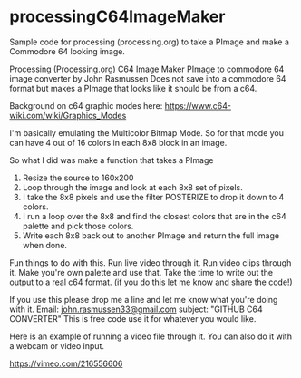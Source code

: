 # processingC64ImageMaker
Sample code for processing (processing.org) to take a PImage and make a Commodore 64 looking image.

Processing (Processing.org) C64 Image Maker
PImage to commodore 64 image converter by John Rasmussen
Does not save into a commodore 64 format but makes a PImage that looks like it should be from a c64.

Background on c64 graphic modes here:
https://www.c64-wiki.com/wiki/Graphics_Modes

I'm basically emulating the Multicolor Bitmap Mode.
So for that mode you can have 4 out of 16 colors in each 8x8 block in an image.

So what I did was make a function that takes a PImage

1.  Resize the source to 160x200
2.  Loop through the image and look at each 8x8 set of pixels.
3.  I take the 8x8 pixels and use the filter POSTERIZE to drop it down to 4 colors.
4.  I run a loop over the 8x8 and find the closest colors that are in the c64 palette and pick those colors.
5.  Write each 8x8 back out to another PImage and return the full image when done.

Fun things to do with this.
Run live video through it.
Run video clips through it.
Make you're own palette and use that.
Take the time to write out the output to a real c64 format. (if you do this let me know and share the code!)

If you use this please drop me a line and let me know what you're doing with it.
Email: john.rasmussen33@gmail.com subject: "GITHUB C64 CONVERTER"
This is free code use it for whatever you would like.

Here is an example of running a video file through it.  You can also do it with a webcam or video input.

https://vimeo.com/216556606
